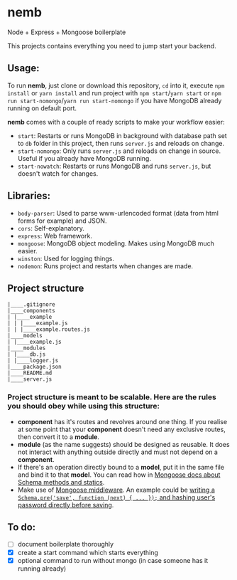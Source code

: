 # nemb
Node + Express + Mongoose boilerplate

This projects contains everything you need to jump start your backend.

## Usage:
To run **nemb**, just clone or download this repository, `cd` into it, execute `npm install` or `yarn install` and run project with `npm start`/`yarn start` or `npm run start-nomongo`/`yarn run start-nomongo` if you have MongoDB already running on default port.

**nemb** comes with a couple of ready scripts to make your workflow easier:
- `start`: Restarts or runs MongoDB in background with database path set to `db` folder in this project, then runs `server.js` and reloads on change.
- `start-nomongo`: Only runs `server.js` and reloads on change in source. Useful if you already have MongoDB running.
- `start-nowatch`: Restarts or runs MongoDB and runs `server.js`, but doesn't watch for changes.

## Libraries:
- `body-parser`: Used to parse www-urlencoded format (data from html forms for example) and JSON.
- `cors`: Self-explanatory.
- `express`: Web framework.
- `mongoose`: MongoDB object modeling. Makes using MongoDB much easier.
- `winston`: Used for logging things.
- `nodemon`: Runs project and restarts when changes are made.

## Project structure
```
|____.gitignore
|____components
| |____example
| | |____example.js
| | |____example.routes.js
|____models
| |____example.js
|____modules
| |____db.js
| |____logger.js
|____package.json
|____README.md
|____server.js

```

### Project structure is meant to be scalable. Here are the rules you should obey while using this structure:
- **component** has it's routes and revolves around one thing. If you realise at some point that your **component** doesn't need any exclusive routes, then convert it to a **module**.
- **module** (as the name suggests) should be designed as reusable. It does not interact with anything outside directly and must not depend on a **component**.
- If there's an operation directly bound to a **model**, put it in the same file and bind it to that **model**. You can read how in [Mongoose docs about Schema methods and statics](http://mongoosejs.com/docs/2.7.x/docs/methods-statics.html).
- Make use of [Mongoose middleware](http://mongoosejs.com/docs/middleware.html). An example could be [writing a `Schema.pre('save', function (next) { ... });` and hashing user's password directly before saving](https://github.com/krszwsk/exp-node-angular-jwt/blob/master/api/models/user.js#L14).

## To do:
- [ ] document boilerplate thoroughly
- [x] create a start command which starts everything
- [x] optional command to run without mongo (in case someone has it running already)
